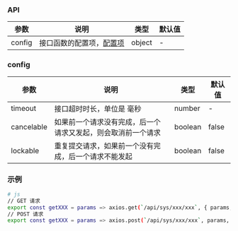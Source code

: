 ### API

| 参数   | 说明                                | 类型   | 默认值 |
| ------ | ----------------------------------- | ------ | ------ |
| config | 接口函数的配置项，[配置项](#config) | object | -      |

### config

| 参数       | 说明                                                         | 类型    | 默认值 |
| ---------- | ------------------------------------------------------------ | ------- | ------ |
| timeout    | 接口超时时长，单位是 毫秒                                    | number  | -      |
| cancelable | 如果前一个请求没有完成，后一个请求又发起，则会取消前一个请求 | boolean | false  |
| lockable   | 重复提交请求，如果前一个没有完成，后一个请求不能发起         | boolean | false  |

### 示例

```bash
# js
// GET 请求
export const getXXX = params => axios.get(`/api/sys/xxx/xxx`, { params, timeout: 60 * 1000, cancelable: true });
// POST 请求
export const getXXX = params => axios.post(`/api/sys/xxx/xxx`, params, { timeout: 60 * 1000, lockable: true });
```
